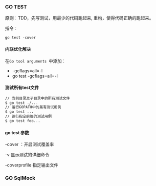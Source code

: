 ### GO TEST 

原则：TDD，先写测试，用最少的代码跑起来, 重构，使得代码正确的跑起来。

指令：

```
go test -cover
```

#### 内联优化解决

在`Go tool arguments `中添加：

- -gcflags=all=-l
- go test -gcflags=all=-l

#### 测试所有test文件

```bash
// 当前目录及子目录中的所有测试文件
$ go test ./...  
// 运行GOPATH中的虽有测试用例
$ go test ...
// 运行指定前缀的测试用例
$ go test foo...
```

#### go test 参数

-cover ：开启测试覆盖率

-v 显示测试的详细命令

-coverprofile 指定输出文件



###  GO SqlMock

